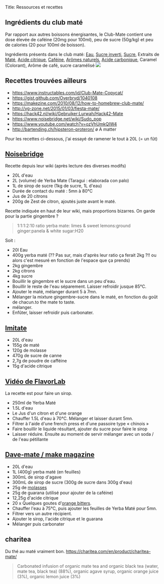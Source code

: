 Title: Ressources et recettes

## Ingrédients du club maté

Par rapport aux autres boissons énergisantes, le Club-Mate contient une dose élevée de caféine (20mg pour 100ml), peu de sucre (50g/kg) et peu de calories (20 pour 100ml de boisson).

Ingrédients présents dans le club maté: [Eau](https://fr.wikipedia.org/wiki/Eau), [Sucre inverti](https://fr.wikipedia.org/wiki/Sucre_inverti), [Sucre](https://fr.wikipedia.org/wiki/Sucre), Extraits de [Maté](https://fr.wikipedia.org/wiki/Maté), [Acide citrique](https://fr.wikipedia.org/wiki/Acide_citrique), [Caféine](https://fr.wikipedia.org/wiki/Caféine), [Arômes naturels](https://fr.wikipedia.org/wiki/Arôme_naturel), [Acide carbonique](https://fr.wikipedia.org/wiki/Acide_carbonique), Caramel (Colorant), Arôme de café, sucre caramélisé
![](https://i.imgur.com/17gWeN3.jpg)

## Recettes trouvées ailleurs

- https://www.instructables.com/id/Club-Mate-Copycat/
- https://gist.github.com/Overbryd/1040108
- https://makezine.com/2010/08/12/how-to-homebrew-club-mate/
- http://vg-zone.net/2015/01/03/fiesta-mate/
- https://hack42.nl/wiki/Gebruiker:Lurwah/Hack42-Mate
- https://www.noisebridge.net/wiki/Sudo_pop
- https://www.youtube.com/watch?v=ozVhUmkQIW4
- http://bartending.ch/hipsteron-proteron/ ø A matter

Pour les recettes ci-dessous, j'ai essayé de ramener le tout à 20L (= un fût)

## [Noisebridge](https://www.noisebridge.net/wiki/Sudo_pop)

Recette depuis leur wiki (après lecture des diverses modifs)

- 20L d'eau
- 2L (volume) de Yerba Mate (Taragui : elaborada con palo)
- 1L de sirop de sucre (1kg de sucre, 1L d'eau)
- Durée de contact du maté : 5mn à 80°C
- Jus de 20 citrons
- 200g de Zest de citron, ajoutés juste avant le maté.

 Recette indiquée en haut de leur wiki, mais proportions bizarres. On garde pour la partie gingembre ?

> 1:1:1:2:10 ratio yerba mate: limes & sweet lemons:ground ginger:panela & white sugar:H20

Soit : 

- 20l Eau
- 400g yerba maté (?? Pas sur, mais d'après leur ratio ça ferait 2kg ?!! ou alors c'est mesuré en fonction de l'espace que ça prends)
- 2kg gingembre
- 2kg citrons
- 4kg sucre
- Bouillir le gingembre et le sucre dans un peu d'eau.
- Bouillir le reste de l'eau séparement. Laisser refroidir jusque 85°C.
- Ajouter le maté, mélanger durant 5 à 7mn.
- Mélanger la mixture gingembre-sucre dans le maté, en fonction du goût de chacun.to the mate to taste.
- mélanger.
- Enfûter, laisser refroidir puis carbonater.

## [Imitate](https://gist.github.com/Overbryd/1040108)

- 20L d'eau
- 155g de maté
- 120g de molasse
- 470g de sucre de canne
- 2,7g de poudre de cafféine
- 15g d'acide citrique

## [Vidéo de FlavorLab](https://www.youtube.com/watch?v=ozVhUmkQIW4)

La recette est pour faire un sirop.

- 250ml de Yerba Maté
- 1.5L d'eau
- Le Jus d'un citron et d'une orange
- Chauffer 1.5L d'eau à 70°C. Mélanger et laisser durant 5mn.
- Filtrer à l'aide d'une french press et d'une passoire type « chinois »
- Faire bouillir le liquide résultant, ajouter du sucre pour faire le sirop
- Laisser réduire. Ensuite au moment de servir mélanger avec un soda / de l'eau pétillante

## [Dave-mate / make magazine](https://makezine.com/2010/08/12/how-to-homebrew-club-mate/)

- 20L d'eau 
- 1L (400g) yerba maté (en feuilles)
- 300mL de sirop d'agave
- 300mL de sirop de sucre (300g de sucre dans 300g d'eau)
- 25g de [molasses](https://fr.wikipedia.org/wiki/M%C3%A9lasse)
- 25g de guarana (utilisé pour ajouter de la caféine)
- 12,25g d'acide citrique
- 20 x Quelques goutes d'[orange bitters](https://fr.wikipedia.org/wiki/Orange_bitters).
- Chauffer l'eau à 75°C, puis ajouter les feuilles de Yerba Maté pour 5mn.
- Filtrer vers un autre récipient.
- Ajouter le sirop, l'acide citrique et le guarana
- Mélanger puis carbonater

## charitea

Du thé au maté vraiment bon.
https://charitea.com/en/product/charitea-mate/

> Carbonated infusion of organic mate tea and organic black tea (water, mate tea, black tea) (88%), organic agave syrup, organic orange juice (3%), organic lemon juice (3%) 
